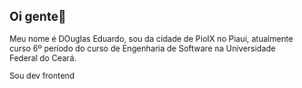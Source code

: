 ## Oi gente👋

Meu nome é DOuglas Eduardo, sou da cidade de PioIX no Piauí, atualmente curso  6º período do curso de Engenharia de Software na Universidade Federal do Ceará.

Sou dev frontend

<!--
**douglasessousa/douglasessousa** is a ✨ _special_ ✨ repository because its `README.md` (this file) appears on your GitHub profile.

Here are some ideas to get you started:

- 🔭 I’m currently working on ...
- 🌱 I’m currently learning ...
- 👯 I’m looking to collaborate on ...
- 🤔 I’m looking for help with ...
- 💬 Ask me about ...
- 📫 How to reach me: ...
- 😄 Pronouns: ...
- ⚡ Fun fact: ...
-->
